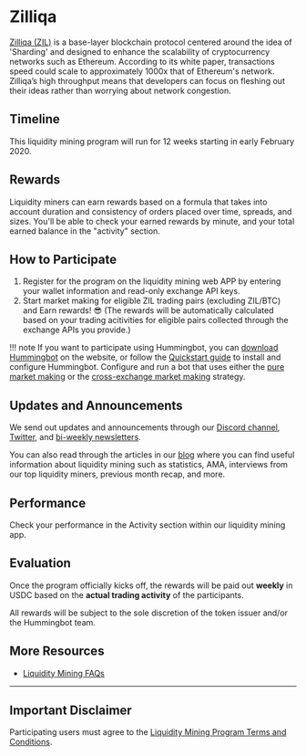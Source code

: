 # Zilliqa
[Zilliqa (ZIL)](https://zilliqa.com/) is a base-layer blockchain protocol centered around the idea of 'Sharding' and designed to enhance the scalability of cryptocurrency networks such as Ethereum. According to its white paper, transactions speed could scale to approximately 1000x that of Ethereum's network. Zilliqa’s high throughput means that developers can focus on fleshing out their ideas rather than worrying about network congestion.

## Timeline

This liquidity mining program will run for 12 weeks starting in early February 2020.

## Rewards

Liquidity miners can earn rewards based on a formula that takes into account duration and consistency of orders placed over time, spreads, and sizes. You'll be able to check your earned rewards by minute, and your total earned balance in the "activity" section. 

## How to Participate

1. Register for the program on the liquidity mining web APP by entering your wallet information and read-only exchange API keys. 
2. Start market making for eligible ZIL trading pairs (excluding ZIL/BTC) and Earn rewards! 😎 (The rewards will be automatically calculated based on your trading acitivities for eligible pairs collected through the exchange APIs you provide.)

!!! note
    If you want to participate using Hummingbot, you can [download Hummingbot](https://hummingbot.io/download) on the website, or follow the [Quickstart guide](/quickstart/) to install and configure Hummingbot. Configure and run a bot that uses either the [pure market making](/strategies/pure-market-making) or the [cross-exchange market making](/strategies/cross-exchange-market-making) strategy.

## Updates and Announcements

We send out updates and announcements through our [Discord channel](https://discord.hummingbot.io), [Twitter](https://twitter.com/hummingbot_io), and [bi-weekly newsletters](http://hummingbot.substack.com). 

You can also read through the articles in our [blog](https://hummingbot.io/blog/tag/liquidity-mining#tags) where you can find useful information about liquidity mining such as statistics, AMA, interviews from our top liquidity miners, previous month recap, and more.

## Performance

Check your performance in the Activity section within our liquidity mining app. 

## Evaluation

Once the program officially kicks off, the rewards will be paid out **weekly** in USDC based on the **actual trading activity** of the participants. 

All rewards will be subject to the sole discretion of the token issuer and/or the Hummingbot team.

## More Resources

- [Liquidity Mining FAQs](/liquidity-mining/faq/)

---
## Important Disclaimer

Participating users must agree to the [Liquidity Mining Program Terms and Conditions](https://hummingbot.io/liquidity-mining-policy/).

